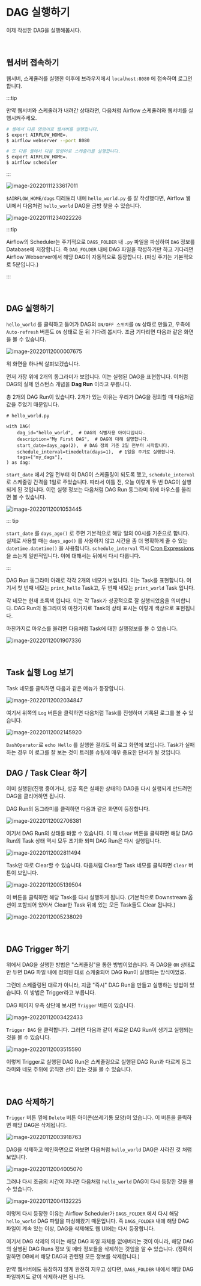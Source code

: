 
# DAG 실행하기

이제 작성한 DAG을 실행해봅시다.

<br>

## 웹서버 접속하기

웹서버, 스케쥴러를 실행한 이후에 브라우저에서 `localhost:8080` 에 접속하여 로그인합니다.

:::tip

만약 웹서버와 스케줄러가 내려간 상태라면, 다음처럼 Airflow 스케쥴러와 웹서버를 실행시켜주세요.

```bash
# 셸에서 다음 명령어로 웹서버를 실행합니다.
$ export AIRFLOW_HOME=.
$ airflow webserver --port 8080

# 또 다른 셸에서 다음 명령어로 스케줄러를 실행합니다.
$ export AIRFLOW_HOME=.
$ airflow scheduler
```

:::

![image-20220111233617011](./image-20220111233617011.png)

`$AIRFLOW_HOME/dags` 디레토리 내에 `hello_world.py` 를 잘 작성했다면, Airflow 웹 UI에서 다음처럼 `hello_world` DAG을 금방 찾을 수 있습니다.

![image-20220111234022226](./image-20220111234022226.png)

:::tip

Airflow의 Scheduler는 주기적으로 `DAGS_FOLDER` 내 `.py` 파일을 파싱하여 `DAG` 정보를 Database에 저장합니다. 즉 `DAG_FOLDER` 내에 DAG 파일을 작성하기만 하고 기다리면 Airflow Webserver에서 해당 DAG이 자동적으로 등장합니다. (파싱 주기는 기본적으로 5분입니다.)

:::

<br>

## DAG 실행하기

`hello_world` 를 클릭하고 들어가 DAG의 `ON/OFF 스위치`를 `ON` 상태로 만들고, 우측에 `Auto-refresh` 버튼도 `ON` 상태로 둔 뒤 기다려 봅시다. 조금 기다리면 다음과 같은 화면을 볼 수 있습니다.

![image-20220112000007675](./image-20220112000007675.png)

위 화면을 하나씩 살펴보겠습니다.

먼저 가장 위에 2개의 동그라미가 보입니다. 이는 실행된 DAG을 표현합니다. 이처럼 DAG의 실제 인스턴스 개념을 **Dag Run** 이라고 부릅니다.

총 2개의 DAG Run이 있습니다. 2개가 있는 이유는 우리가 DAG을 정의할 때 다음처럼 값을 주었기 때문입니다.

```python{6-7}
# hello_world.py

with DAG(
    dag_id="hello_world",  # DAG의 식별자용 아이디입니다.
    description="My First DAG",  # DAG에 대해 설명합니다.
    start_date=days_ago(2),  # DAG 정의 기준 2일 전부터 시작합니다.
    schedule_interval=timedelta(days=1),  # 1일을 주기로 실행합니다.
    tags=["my_dags"],
) as dag:
```

`start_date` 에서 2일 전부터 이 DAG이 스케줄링이 되도록 했고, `schedule_interval` 로 스케줄링 간격을 1일로 주었습니다. 따라서 이틀 전, 오늘 이렇게 두 번 DAG이 실행되게 된 것입니다. 이런 실행 정보는 다음처럼 DAG Run 동그라미 위에 마우스를 올리면 볼 수 있습니다.

![image-20220112001053445](./image-20220112001053445.png)

::: tip

`start_date` 를 `days_ago()` 로 주면 기본적으로 해당 일의 00시를 기준으로 합니다.
실제로 사용할 때는 `days_ago()` 를 사용하지 않고 시간을 좀 더 명확하게 줄 수 있는 `datetime.datetime()` 을 사용합니다. `schedule_interval` 역시 [Cron Expressions](https://docs.oracle.com/cd/E12058_01/doc/doc.1014/e12030/cron_expressions.htm)을 쓰는게 일반적입니다. 이에 대해서는 뒤에서 다시 다룹니다.

:::

DAG Run 동그라미 아래로 각각 2개의 네모가 보입니다. 이는 Task를 표현합니다. 여기서 첫 번째 네모는 `print_hello` Task고, 두 번째 네모는 `print_world` Task 입니다.

각 네모는 현재 초록색 입니다. 이는 각 Task가 성공적으로 잘 실행되었음을 의미합니다. DAG Run의 동그라미와 마찬가지로 Task의 상태 표시는 이렇게 색상으로 표현됩니다.

마찬가지로 마우스를 올리면 다음처럼 Task에 대한 실행정보를 볼 수 있습니다.

![image-20220112001907336](./image-20220112001907336.png)

<br>

## Task 실행 Log 보기

Task 네모를 클릭하면 다음과 같은 메뉴가 등장합니다.

![image-20220112002034847](./image-20220112002034847.png)

여기서 위쪽의 `Log` 버튼을 클릭하면 다음처럼 Task를 진행하며 기록된 로그를 볼 수 있습니다.

![image-20220112002145920](./image-20220112002145920.png)

`BashOperator`로 `echo Hello` 를 실행한 결과도 이 로그 화면에 보입니다. Task가 실패하는 경우 이 로그를 잘 보는 것이 트러블 슈팅에 매우 중요한 단서가 될 것입니다.



## DAG / Task Clear 하기

이미 실행된(진행 중이거나, 성공 혹은 실패한 상태의) DAG을 다시 실행되게 만드려면 DAG을 클리어하면 됩니다.

DAG Run의 동그라미를 클릭하면 다음과 같은 화면이 등장합니다.

![image-20220112002706381](./image-20220112002706381.png)

여기서 DAG Run의 상태를 바꿀 수 있습니다. 이 때 `Clear` 버튼을 클릭하면 해당 DAG Run의 Task 상태 역시 모두 초기화 되며 DAG Run은 다시 실행됩니다.

![image-20220112002811494](./image-20220112002811494.png)

Task만 따로 Clear할 수 있습니다. 다음처럼 Clear할 Task 네모를 클릭하면 `Clear` 버튼이 보입니다.

![image-20220112005139504](./image-20220112005139504.png)

이 버튼을 클릭하면 해당 Task를 다시 실행하게 됩니다. (기본적으로 Downstream 옵션이 포함되어 있어서 Clear한 Task 뒤에 있는 모든 Task들도 Clear 됩니다.)

![image-20220112005238029](./image-20220112005238029.png)

<br>

## DAG Trigger 하기

위에서 DAG을 실행한 방법은 "스케줄링"을 통한 방법이었습니다. 즉 DAG을 `ON` 상태로만 두면 DAG 파일 내에 정의된 대로 스케줄되어 DAG Run이 실행되는 방식이었죠.

그런데 스케줄링된 대로가 아니라, 지금 "즉시" DAG Run을 만들고 실행하는 방법이 있습니다. 이 방법은 Trigger라고 부릅니다.

DAG 페이지 우측 상단에 보시면 `Trigger` 버튼이 있습니다.

![image-20220112003422433](./image-20220112003422433.png)

`Trigger DAG` 을 클릭합니다. 그러면 다음과 같이 새로운 DAG Run이 생기고 실행되는 것을 볼 수 있습니다.

![image-20220112003515590](./image-20220112003515590.png)

이렇게 Trigger로 실행된 DAG Run은 스케줄링으로 실행된 DAG Run과 다르게 동그라미와 네모 주위에 굵직한 선이 없는 것을 볼 수 있습니다.

<br>

## DAG 삭제하기

`Trigger` 버튼 옆에 `Delete` 버튼 아이콘(쓰레기통 모양)이 있습니다. 이 버튼을 클릭하면 해당 DAG은 삭제됩니다.

![image-20220112003918763](./image-20220112003918763.png)

DAG을 삭제하고 메인화면으로 와보면 다음처럼 `hello_world` DAG은 사라진 것 처럼 보입니다.

![image-20220112004005070](./image-20220112004005070.png)

그러나 다시 조금의 시간이 지나면 다음처럼 `hello_world` DAG이 다시 등장한 것을 볼 수 있습니다.

![image-20220112004132225](./image-20220112004132225.png)

이렇게 다시 등장한 이유는 Airflow Scheduler가 `DAGS_FOLDER` 에서 다시 해당 `hello_world` DAG 파일을 파싱해왔기 때문입니다. 즉 `DAGS_FOLDER` 내에 해당 DAG 파일이 계속 있는 이상, DAG을 삭제해도 웹 UI에는 다시 등장합니다.

여기서 DAG 삭제의 의미는 해당 DAG 파일 자체를 없애버리는 것이 아니라, 해당 DAG의 실행된 DAG Runs 정보 및 메타 정보들을 삭제하는 것임을 알 수 있습니다. (정확히 말하면 DB에서 해당 DAG과 관련된 모든 정보를 삭제합니다.)

만약 웹서버에도 등장하지 않게 완전히 지우고 싶다면, `DAGS_FOLDER` 내에서 해당 DAG 파일까지도 같이 삭제하시면 됩니다.
